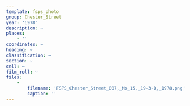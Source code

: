 ```yaml
---
template: fsps_photo
group: Chester_Street
year: '1978'
description: ~
places:
    - ''
coordinates: ~
heading: ~
classification: ~
section: ~
cell: ~
film_roll: ~
files:
    -
        filename: 'FSPS_Chester_Street_007,_No_15,_19-3-D,_1978.png'
        caption: ''
---
```

